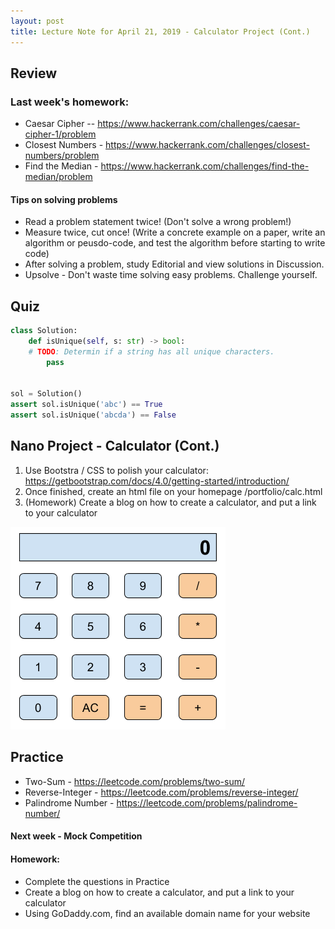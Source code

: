 ```yaml
---
layout: post
title: Lecture Note for April 21, 2019 - Calculator Project (Cont.)
---
```


## Review

### Last week's homework:

* Caesar Cipher -- https://www.hackerrank.com/challenges/caesar-cipher-1/problem
* Closest Numbers - https://www.hackerrank.com/challenges/closest-numbers/problem
* Find the Median - https://www.hackerrank.com/challenges/find-the-median/problem

#### Tips on solving problems

* Read a problem statement twice! (Don't solve a wrong problem!)
* Measure twice, cut once! (Write a concrete example on a paper, write an algorithm or peusdo-code, and test the algorithm before starting to write code)
* After solving a problem, study Editorial and view solutions in Discussion.
* Upsolve - Don't waste time solving easy problems. Challenge yourself.

## Quiz

```py
class Solution:
    def isUnique(self, s: str) -> bool:
	# TODO: Determin if a string has all unique characters.
        pass


sol = Solution()
assert sol.isUnique('abc') == True
assert sol.isUnique('abcda') == False
```

## Nano Project - Calculator (Cont.)

1. Use Bootstra / CSS to polish your calculator: https://getbootstrap.com/docs/4.0/getting-started/introduction/
2. Once finished, create an html file on your homepage /portfolio/calc.html
3. (Homework) Create a blog on how to create a calculator, and put a link to your calculator

![alt text](/images/calculator.png)


## Practice

* Two-Sum - https://leetcode.com/problems/two-sum/
* Reverse-Integer - https://leetcode.com/problems/reverse-integer/
* Palindrome Number - https://leetcode.com/problems/palindrome-number/


#### Next week - Mock Competition

#### Homework:

- Complete the questions in Practice
- Create a blog on how to create a calculator, and put a link to your calculator
- Using GoDaddy.com, find an available domain name for your website
